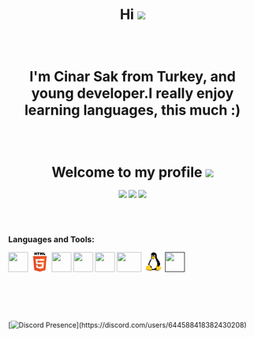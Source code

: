 
<h1 align="center">Hi <img src="https://media.giphy.com/media/hvRJCLFzcasrR4ia7z/giphy.gif" width="25px"></h1>
<br><br>
<h1 align="center" width="15px">I'm Cinar Sak from Turkey, and young developer.I really enjoy learning languages, this much :) </h1>

<br><br>

<h1 align="center">Welcome to my profile <img src="https://media.giphy.com/media/hvRJCLFzcasrR4ia7z/giphy.gif" width="45px"></h1>
<p align="center">
  <a href="https://discord.com/users/644588418382430208" target"blank_"><img src="https://img.shields.io/badge/Discord%20-7289DA.svg?&style=for-the-badge&logo=discord&logoColor=white"></a>
  <a href="https://open.spotify.com/user/fox5xxhtge1obgyu9ieuog1bb?si=f1e4d96771d24ee7" target"blank_"><img src="https://img.shields.io/badge/Spotify%20-1ed760.svg?&style=for-the-badge&logo=spotify&logoColor=white"></a>
  <a href="https://www.instagram.com/cinarsak/" target"blank_"><img src="https://img.shields.io/badge/INSTAGRAM%20-DC3175.svg?&style=for-the-badge&logo=instagram&logoColor=white"></a>
</p>



<br><br>


<h3 align="left">Languages and Tools:</h3>

<p align="left">
  <a href="https://www.python.org"> <img src="https://cdn.worldvectorlogo.com/logos/python-5.svg" height="40px" width="40"></a>
  <a href="https://www.w3.org/html/"> <img src="https://raw.githubusercontent.com/devicons/devicon/master/icons/html5/html5-original-wordmark.svg" height="40px" width="40px"></a>
  <a href="https://code.visualstudio.com"> <img src="https://cdn.worldvectorlogo.com/logos/visual-studio-code-1.svg" width="40px" height="40px"></a>
  <a href="https://visualstudio.microsoft.com/tr/"> <img src="https://cdn.worldvectorlogo.com/logos/visual-studio-2013.svg" width="40px" height="40px"></a>
  <a href="https://www.css.org"> <img src="https://cdn.worldvectorlogo.com/logos/css-3.svg" width="40px" height="40px"></a>
  <a href="https://www.sqlite.org/index.html"> <img src="https://cdn.worldvectorlogo.com/logos/sqlite.svg" width="50px" height="40px"></a>
  <a href="https://www.linux.org"> <img src="https://raw.githubusercontent.com/devicons/devicon/master/icons/linux/linux-original.svg" width="40px" height="40px"></a>
  <a href=""> <img src="https://img.icons8.com/color/50/000000/c-programming.png" width="40px" height="40px"></a> 







</p>










<br><br><br><br>






[![Discord Presence](https://lanyard-profile-readme.vercel.app/api/644588418382430208?theme=dark&bg=202020&animated=false&hideDiscrim=true&borderRadius=30px&idleMessage=Probably%20doing%20something%20else...)](https://discord.com/users/644588418382430208)
